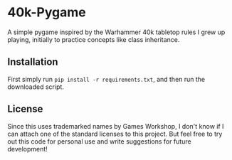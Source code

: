 # 40k-Pygame
A simple pygame inspired by the Warhammer 40k tabletop rules I grew up playing, initially to practice concepts like class inheritance.


## Installation
First simply run `pip install -r requirements.txt`, and then run the downloaded script.

## License
Since this uses trademarked names by Games Workshop, I don't know if I can attach one of the standard licenses to this project. But feel free to try out this code for personal use and write suggestions for future development!
